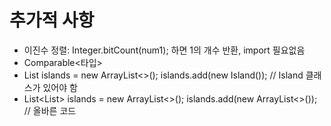 # 추가적 사항
- 이진수 정렬: Integer.bitCount(num1); 하면 1의 개수 반환, import 필요없음
- Comparable<타입> 
- List<Island> islands = new ArrayList<>(); islands.add(new Island()); // Island 클래스가 있어야 함
- List<List<Integer>> islands = new ArrayList<>(); islands.add(new ArrayList<>()); // 올바른 코드
